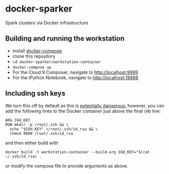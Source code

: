# docker-sparker
Spark clusters via Docker infrastructure

## Building and running the workstation

* Install [docker-compose](https://github.com/docker/compose/releases)
* clone this repository
* `cd docker-sparker/workstation-container`
* `docker-compose up`
* For the Cloud 9 Composer, navigate to [http://localhost:9999](http://localhost:9999)
* For the iPython Notebook, navigate to [http://localhost:18888](http://localhost:18888)

## Including ssh keys

We turn this off by default as this is [potentially dangerous](https://github.com/docker/docker/issues/6396), however, 
you can add the following lines to the Docker container just above the final 
`CMD` line:

```
ARG SSH_KEY
RUN mkdir -p /root/.ssh && \
  echo "$SSH_KEY" >/root/.ssh/id_rsa && \
  chmod 0600 /root/.ssh/id_rsa
```

and then either build with 

```
docker build -t workstation-container --build-arg SSH_KEY="$(cat ~/.ssh/id_rsa) .
```

or modify the compose file to provide arguments as above.